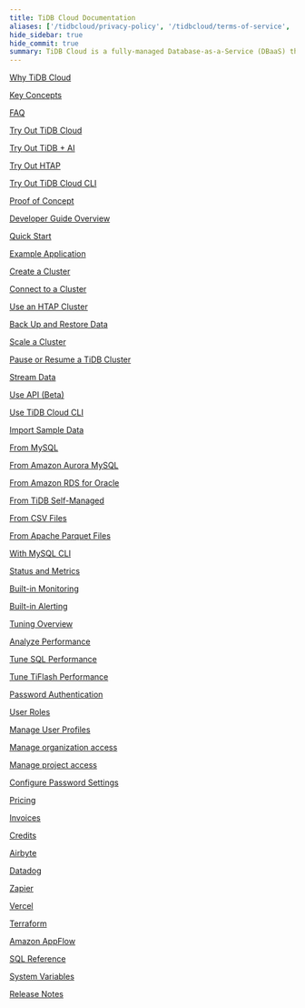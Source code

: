 ```yaml
---
title: TiDB Cloud Documentation
aliases: ['/tidbcloud/privacy-policy', '/tidbcloud/terms-of-service', '/tidbcloud/service-level-agreement']
hide_sidebar: true
hide_commit: true
summary: TiDB Cloud is a fully-managed Database-as-a-Service (DBaaS) that brings everything great about TiDB to your cloud. It offers guides, samples, and references for learning, trying, developing, maintaining, migrating, monitoring, tuning, securing, billing, integrating, and referencing.
---
```


<LearningPathContainer platform="tidb-cloud" title="TiDB Cloud" subTitle="TiDB Cloud is a fully-managed Database-as-a-Service (DBaaS) that brings everything great about TiDB to your cloud. Find the guide, samples, and references you need to use TiDB Cloud.">

<LearningPath label="Learn" icon="cloud1">

[Why TiDB Cloud](https://docs.pingcap.com/tidbcloud/tidb-cloud-intro)

[Key Concepts](https://docs.pingcap.com/tidbcloud/key-concepts)

[FAQ](https://docs.pingcap.com/tidbcloud/tidb-cloud-faq)

</LearningPath>

<LearningPath label="Try" icon="cloud5">

[Try Out TiDB Cloud](https://docs.pingcap.com/tidbcloud/tidb-cloud-quickstart)

[Try Out TiDB + AI](https://docs.pingcap.com/tidbcloud/vector-search-get-started-using-python)

[Try Out HTAP](https://docs.pingcap.com/tidbcloud/tidb-cloud-htap-quickstart)

[Try Out TiDB Cloud CLI](https://docs.pingcap.com/tidbcloud/get-started-with-cli)

[Proof of Concept](https://docs.pingcap.com/tidbcloud/tidb-cloud-poc)

</LearningPath>

<LearningPath label="Develop" icon="doc8">

[Developer Guide Overview](https://docs.pingcap.com/tidbcloud/dev-guide-overview)

[Quick Start](https://docs.pingcap.com/tidbcloud/dev-guide-build-cluster-in-cloud)

[Example Application](https://docs.pingcap.com/tidbcloud/dev-guide-sample-application-spring-boot)

</LearningPath>

<LearningPath label="Maintain" icon="cloud7">

[Create a Cluster](https://docs.pingcap.com/tidbcloud/create-tidb-cluster)

[Connect to a Cluster](https://docs.pingcap.com/tidbcloud/connect-to-tidb-cluster)

[Use an HTAP Cluster](https://docs.pingcap.com/tidbcloud/tiflash-overview)

[Back Up and Restore Data](https://docs.pingcap.com/tidbcloud/backup-and-restore)

[Scale a Cluster](https://docs.pingcap.com/tidbcloud/scale-tidb-cluster)

[Pause or Resume a TiDB Cluster](https://docs.pingcap.com/tidbcloud/pause-or-resume-tidb-cluster)

[Stream Data](http://docs.pingcap.com/tidbcloud/changefeed-overview)

[Use API (Beta)](https://docs.pingcap.com/tidbcloud/api-overview)

[Use TiDB Cloud CLI](https://docs.pingcap.com/tidbcloud/get-started-with-cli)

</LearningPath>

<LearningPath label="Migrate" icon="cloud3">

[Import Sample Data](https://docs.pingcap.com/tidbcloud/import-sample-data)

[From MySQL](https://docs.pingcap.com/tidbcloud/migrate-data-into-tidb)

[From Amazon Aurora MySQL](https://docs.pingcap.com/tidbcloud/migrate-from-aurora-bulk-import)

[From Amazon RDS for Oracle](https://docs.pingcap.com/tidbcloud/migrate-from-oracle-using-aws-dms)

[From TiDB Self-Managed](https://docs.pingcap.com/tidbcloud/migrate-from-op-tidb)

[From CSV Files](https://docs.pingcap.com/tidbcloud/import-csv-files)

[From Apache Parquet Files](https://docs.pingcap.com/tidbcloud/import-csv-files)

[With MySQL CLI](https://docs.pingcap.com/tidbcloud/import-with-mysql-cli)

</LearningPath>

<LearningPath label="Monitor" icon="cloud6">

[Status and Metrics](https://docs.pingcap.com/tidbcloud/monitor-tidb-cluster)

[Built-in Monitoring](https://docs.pingcap.com/tidbcloud/built-in-monitoring)

[Built-in Alerting](https://docs.pingcap.com/tidbcloud/monitor-built-in-alerting)

</LearningPath>

<LearningPath label="Tune" icon="tidb-cloud-tune">

[Tuning Overview](https://docs.pingcap.com/tidbcloud/tidb-cloud-tune-performance-overview)

[Analyze Performance](https://docs.pingcap.com/tidbcloud/tune-performance)

[Tune SQL Performance](https://docs.pingcap.com/tidbcloud/tidb-cloud-sql-tuning-overview)

[Tune TiFlash Performance](https://docs.pingcap.com/tidbcloud/tune-tiflash-performance)

</LearningPath>

<LearningPath label="Security" icon="users">

[Password Authentication](https://docs.pingcap.com/tidbcloud/tidb-cloud-password-authentication)

[User Roles](https://docs.pingcap.com/tidbcloud/manage-user-access#user-roles)

[Manage User Profiles](https://docs.pingcap.com/tidbcloud/manage-user-access#manage-user-profiles)

[Manage organization access](https://docs.pingcap.com/tidbcloud/manage-user-access#manage-organization-access)

[Manage project access](https://docs.pingcap.com/tidbcloud/manage-user-access#manage-project-access)

[Configure Password Settings](https://docs.pingcap.com/tidbcloud/configure-security-settings)

</LearningPath>

<LearningPath label="Billing" icon="cloud2">

[Pricing](https://www.pingcap.com/pricing/)

[Invoices](https://docs.pingcap.com/tidbcloud/tidb-cloud-billing#invoices)

[Credits](https://docs.pingcap.com/tidbcloud/tidb-cloud-billing#credits)

</LearningPath>

<LearningPath label="Integrations" icon="cloud4">

[Airbyte](https://docs.pingcap.com/tidbcloud/integrate-tidbcloud-with-airbyte)

[Datadog](https://docs.pingcap.com/tidbcloud/monitor-datadog-integration)

[Zapier](https://docs.pingcap.com/tidbcloud/integrate-tidbcloud-with-zapier)

[Vercel](https://docs.pingcap.com/tidbcloud/integrate-tidbcloud-with-vercel)

[Terraform](https://docs.pingcap.com/tidbcloud/terraform-tidbcloud-provider-overview)

[Amazon AppFlow](https://docs.pingcap.com/tidbcloud/dev-guide-aws-appflow-integration)

</LearningPath>

<LearningPath label="Reference" icon="cloud-dev">

[SQL Reference](https://docs.pingcap.com/tidbcloud/basic-sql-operations)

[System Variables](https://docs.pingcap.com/tidbcloud/system-variables)

[Release Notes](https://docs.pingcap.com/tidbcloud/tidb-cloud-release-notes)

</LearningPath>

</LearningPathContainer>

